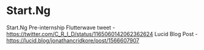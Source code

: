 # Start.Ng
Start.Ng Pre-internship
Flutterwave tweet - https://twitter.com/C_R_I_D/status/1165060142062362624
Lucid Blog Post - https://lucid.blog/jonathancridkore/post/1566607907
